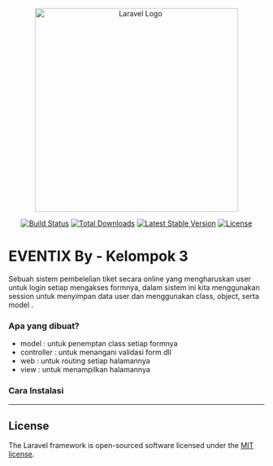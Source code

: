 <p align="center"><a href="https://laravel.com" target="_blank"><img src="https://raw.githubusercontent.com/laravel/art/master/logo-lockup/5%20SVG/2%20CMYK/1%20Full%20Color/laravel-logolockup-cmyk-red.svg" width="400" alt="Laravel Logo"></a></p>

<p align="center">
<a href="https://github.com/laravel/framework/actions"><img src="https://github.com/laravel/framework/workflows/tests/badge.svg" alt="Build Status"></a>
<a href="https://packagist.org/packages/laravel/framework"><img src="https://img.shields.io/packagist/dt/laravel/framework" alt="Total Downloads"></a>
<a href="https://packagist.org/packages/laravel/framework"><img src="https://img.shields.io/packagist/v/laravel/framework" alt="Latest Stable Version"></a>
<a href="https://packagist.org/packages/laravel/framework"><img src="https://img.shields.io/packagist/l/laravel/framework" alt="License"></a>
</p>

# EVENTIX By - Kelompok 3
Sebuah sistem pembelelian tiket secara online yang mengharuskan user untuk login setiap mengakses formnya, dalam sistem ini kita menggunakan session untuk menyimpan data user dan menggunakan class, object, serta model .

### Apa yang dibuat?
- model : untuk penemptan class setiap formnya
- controller : untuk menangani validasi form dll
- web : untuk routing setiap halamannya
- view : untuk menampilkan halamannya

### Cara Instalasi 
---


## License

The Laravel framework is open-sourced software licensed under the [MIT license](https://opensource.org/licenses/MIT).
